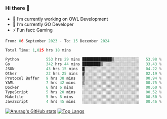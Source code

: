 ### Hi there 👋 

- 🔭 I’m currently working on OWL Development
- 🌱 I’m currently GO Developer
-  ⚡ Fun fact: Gaming
  
  <!--
- 👯 I’m looking to collaborate on ...
- 🤔 I’m looking for help with ...
- 💬 Ask me about ...
- 📫 How to reach me: ...
- 😄 Pronouns: ...
-->

<!--START_SECTION:waka-->

```python
From: 06 September 2023 - To: 15 December 2024

Total Time: 1,025 hrs 18 mins

Python            553 hrs 29 mins █████████████▒░░░░░░░░░░░   53.98 %
Go                342 hrs 44 mins ████████▒░░░░░░░░░░░░░░░░   33.43 %
JSON              43 hrs 15 mins  █░░░░░░░░░░░░░░░░░░░░░░░░   04.22 %
Other             22 hrs 25 mins  ▓░░░░░░░░░░░░░░░░░░░░░░░░   02.19 %
Protocol Buffer   9 hrs 38 mins   ▒░░░░░░░░░░░░░░░░░░░░░░░░   00.94 %
YAML              7 hrs 42 mins   ▒░░░░░░░░░░░░░░░░░░░░░░░░   00.75 %
Docker            6 hrs 6 mins    ░░░░░░░░░░░░░░░░░░░░░░░░░   00.60 %
TypeScript        5 hrs 20 mins   ░░░░░░░░░░░░░░░░░░░░░░░░░   00.52 %
Makefile          5 hrs 8 mins    ░░░░░░░░░░░░░░░░░░░░░░░░░   00.50 %
JavaScript        4 hrs 45 mins   ░░░░░░░░░░░░░░░░░░░░░░░░░   00.46 %
```

<!--END_SECTION:waka-->

[![Anurag's GitHub stats](https://github-readme-stats.vercel.app/api?username=aebalz&show_icons=true&theme=codeSTACKr)](https://github.com/anuraghazra/github-readme-stats)
[![Top Langs](https://github-readme-stats.vercel.app/api/top-langs/?username=aebalz&layout=compact&card_width=350&theme=codeSTACKr)](https://github.com/anuraghazra/github-readme-stats)
<!-- [![Readme Card](https://github-readme-stats.vercel.app/api/pin/?username=aebalz&repo=go-gin-gone&show_owner=true)](https://github.com/anuraghazra/github-readme-stats)-->
